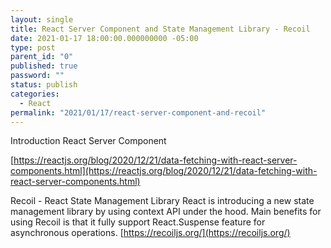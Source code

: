```yaml
---
layout: single
title: React Server Component and State Management Library - Recoil
date: 2021-01-17 18:00:00.000000000 -05:00
type: post
parent_id: "0"
published: true
password: ""
status: publish
categories:
  - React
permalink: "2021/01/17/react-server-component-and-recoil"
---
```

Introduction React Server Component

[https://reactjs.org/blog/2020/12/21/data-fetching-with-react-server-components.html](https://reactjs.org/blog/2020/12/21/data-fetching-with-react-server-components.html)

Recoil - React State Management Library
React is introducing a new state management library by using context API under the hood.
Main benefits for using Recoil is that it fully support React.Suspense feature for asynchronous operations.
[https://recoiljs.org/](https://recoiljs.org/)